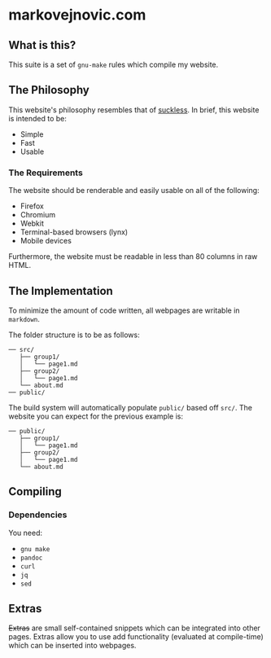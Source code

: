 # markovejnovic.com

## What is this?

This suite is a set of `gnu-make` rules which compile my website.

## The Philosophy

This website's philosophy resembles that of
[suckless](https://suckless.org/philosophy/). In brief, this website is intended
to be:

* Simple
* Fast
* Usable

### The Requirements

The website should be renderable and easily usable on all of the following:

* Firefox
* Chromium
* Webkit
* Terminal-based browsers (lynx)
* Mobile devices

Furthermore, the website must be readable in less than 80 columns in raw HTML.

## The Implementation

To minimize the amount of code written, all webpages are writable in `markdown`.

The folder structure is to be as follows:
```
── src/
   ├── group1/
   │   └── page1.md
   ├── group2/
   │   └── page1.md
   └── about.md
── public/
```

The build system will automatically populate `public/` based off `src/`. The
website you can expect for the previous example is:
```
── public/
   ├── group1/
   │   └── page1.md
   ├── group2/
   │   └── page1.md
   └── about.md
```

## Compiling

### Dependencies

You need:
* `gnu make`
* `pandoc`
* `curl`
* `jq`
* `sed`

## Extras

~~Extras~~ are small self-contained snippets which can be integrated into other
pages. Extras allow you to use add functionality (evaluated at compile-time)
which can be inserted into webpages.
